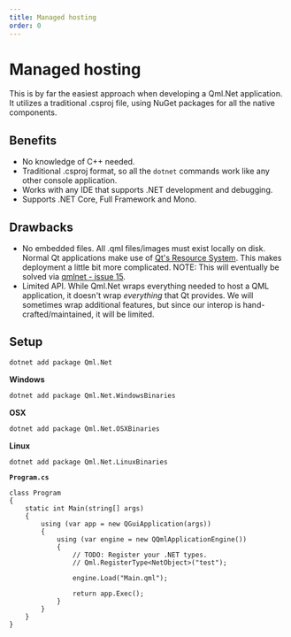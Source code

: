 ```yaml
---
title: Managed hosting
order: 0
---
```


# Managed hosting

This is by far the easiest approach when developing a Qml.Net application. It utilizes a traditional .csproj file, using NuGet packages for all the native components.

##  Benefits

* No knowledge of C++ needed.
* Traditional .csproj format, so all the ```dotnet``` commands work like any other console application.
* Works with any IDE that supports .NET development and debugging.
* Supports .NET Core, Full Framework and Mono.

## Drawbacks

* No embedded files. All .qml files/images must exist locally on disk. Normal Qt applications make use of [Qt's Resource System](http://doc.qt.io/qt-5/resources.html). This makes deployment a little bit more complicated. NOTE: This will eventually be solved via [qmlnet - issue 15](https://github.com/qmlnet/qmlnet/issues/15).
* Limited API. While Qml.Net wraps everything needed to host a QML application, it doesn't wrap *everything* that Qt provides. We will sometimes wrap additional features, but since our interop is hand-crafted/maintained, it will be limited.

## Setup

```bash
dotnet add package Qml.Net
```

**Windows**

```bash
dotnet add package Qml.Net.WindowsBinaries
```

**OSX**

```bash
dotnet add package Qml.Net.OSXBinaries
```

**Linux**

```bash
dotnet add package Qml.Net.LinuxBinaries
```

**```Program.cs```**

```
class Program
{
    static int Main(string[] args)
    {
        using (var app = new QGuiApplication(args))
        {
            using (var engine = new QQmlApplicationEngine())
            {
                // TODO: Register your .NET types.
                // Qml.RegisterType<NetObject>("test");

                engine.Load("Main.qml");
                
                return app.Exec();
            }
        }
    }
}
```
